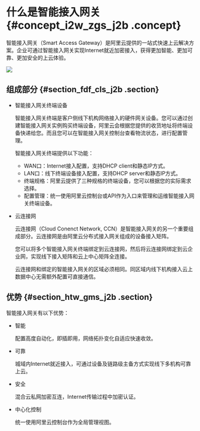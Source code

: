 # 什么是智能接入网关 {#concept_i2w_zgs_j2b .concept}

智能接入网关（Smart Access Gateway）是阿里云提供的一站式快速上云解决方案。企业可通过智能接入网关实现Internet就近加密接入，获得更加智能、更加可靠、更加安全的上云体验。

![](http://static-aliyun-doc.oss-cn-hangzhou.aliyuncs.com/assets/img/15401/6804_zh-CN.png)

## 组成部分 {#section_fdf_cls_j2b .section}

-   智能接入网关终端设备

    智能接入网关终端是客户侧线下机构网络接入的硬件网关设备。您可以通过创建智能接入网关实例购买终端设备，阿里云会根据您提供的收货地址将终端设备快递给您。而且您可以在智能接入网关控制台查看物流状态，进行配置管理。

    智能接入网关终端提供以下功能：

    -   WAN口：Internet接入配置，支持DHCP client和静态IP方式。
    -   LAN口：线下终端设备接入配置，支持DHCP server和静态IP方式。
    -   终端规格：阿里云提供了三种规格的终端设备，您可以根据您的实际需求选择。
    -   配置管理：统一使用阿里云控制台或API作为入口来管理和运维智能接入网关终端设备。
-   云连接网

    云连接网（Cloud Conenct Network, CCN）是智能接入网关的另一个重要组成部分。云连接网是由阿里云分布式接入网关组成的设备接入矩阵。

    您可以将多个智能接入网关终端绑定到云连接网，然后将云连接网绑定到云企业网，实现线下接入矩阵和云上中心矩阵全连接。

    云连接网和绑定的智能接入网关的区域必须相同。同区域内线下机构接入云上数据中心无需额外配置可直接通信。


## 优势 {#section_htw_gms_j2b .section}

智能接入网关有以下优势：

-   智能

    配置高度自动化，即插即用，网络拓扑变化自适应快速收敛。

-   可靠

    城域内Internet就近接入，可通过设备及链路级主备方式实现线下多机构可靠上云。

-   安全

    混合云私网加密互连，Internet传输过程中加密认证。

-   中心化控制

    统一使用阿里云控制台作为全局管理视图。


